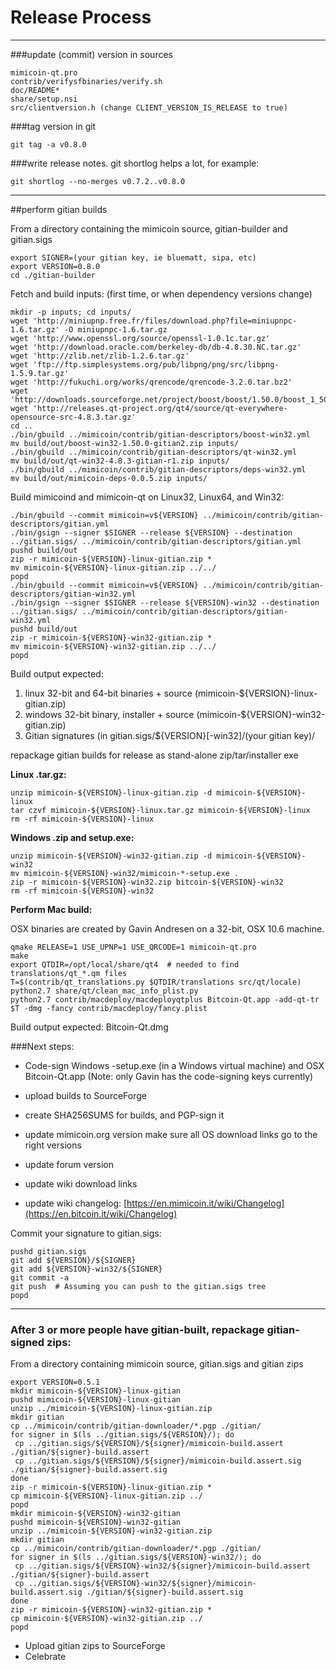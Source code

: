 Release Process
====================

* * *

###update (commit) version in sources


	mimicoin-qt.pro
	contrib/verifysfbinaries/verify.sh
	doc/README*
	share/setup.nsi
	src/clientversion.h (change CLIENT_VERSION_IS_RELEASE to true)

###tag version in git

	git tag -a v0.8.0

###write release notes. git shortlog helps a lot, for example:

	git shortlog --no-merges v0.7.2..v0.8.0

* * *

##perform gitian builds

 From a directory containing the mimicoin source, gitian-builder and gitian.sigs
  
	export SIGNER=(your gitian key, ie bluematt, sipa, etc)
	export VERSION=0.8.0
	cd ./gitian-builder

 Fetch and build inputs: (first time, or when dependency versions change)

	mkdir -p inputs; cd inputs/
	wget 'http://miniupnp.free.fr/files/download.php?file=miniupnpc-1.6.tar.gz' -O miniupnpc-1.6.tar.gz
	wget 'http://www.openssl.org/source/openssl-1.0.1c.tar.gz'
	wget 'http://download.oracle.com/berkeley-db/db-4.8.30.NC.tar.gz'
	wget 'http://zlib.net/zlib-1.2.6.tar.gz'
	wget 'ftp://ftp.simplesystems.org/pub/libpng/png/src/libpng-1.5.9.tar.gz'
	wget 'http://fukuchi.org/works/qrencode/qrencode-3.2.0.tar.bz2'
	wget 'http://downloads.sourceforge.net/project/boost/boost/1.50.0/boost_1_50_0.tar.bz2'
	wget 'http://releases.qt-project.org/qt4/source/qt-everywhere-opensource-src-4.8.3.tar.gz'
	cd ..
	./bin/gbuild ../mimicoin/contrib/gitian-descriptors/boost-win32.yml
	mv build/out/boost-win32-1.50.0-gitian2.zip inputs/
	./bin/gbuild ../mimicoin/contrib/gitian-descriptors/qt-win32.yml
	mv build/out/qt-win32-4.8.3-gitian-r1.zip inputs/
	./bin/gbuild ../mimicoin/contrib/gitian-descriptors/deps-win32.yml
	mv build/out/mimicoin-deps-0.0.5.zip inputs/

 Build mimicoind and mimicoin-qt on Linux32, Linux64, and Win32:
  
	./bin/gbuild --commit mimicoin=v${VERSION} ../mimicoin/contrib/gitian-descriptors/gitian.yml
	./bin/gsign --signer $SIGNER --release ${VERSION} --destination ../gitian.sigs/ ../mimicoin/contrib/gitian-descriptors/gitian.yml
	pushd build/out
	zip -r mimicoin-${VERSION}-linux-gitian.zip *
	mv mimicoin-${VERSION}-linux-gitian.zip ../../
	popd
	./bin/gbuild --commit mimicoin=v${VERSION} ../mimicoin/contrib/gitian-descriptors/gitian-win32.yml
	./bin/gsign --signer $SIGNER --release ${VERSION}-win32 --destination ../gitian.sigs/ ../mimicoin/contrib/gitian-descriptors/gitian-win32.yml
	pushd build/out
	zip -r mimicoin-${VERSION}-win32-gitian.zip *
	mv mimicoin-${VERSION}-win32-gitian.zip ../../
	popd

  Build output expected:

  1. linux 32-bit and 64-bit binaries + source (mimicoin-${VERSION}-linux-gitian.zip)
  2. windows 32-bit binary, installer + source (mimicoin-${VERSION}-win32-gitian.zip)
  3. Gitian signatures (in gitian.sigs/${VERSION}[-win32]/(your gitian key)/

repackage gitian builds for release as stand-alone zip/tar/installer exe

**Linux .tar.gz:**

	unzip mimicoin-${VERSION}-linux-gitian.zip -d mimicoin-${VERSION}-linux
	tar czvf mimicoin-${VERSION}-linux.tar.gz mimicoin-${VERSION}-linux
	rm -rf mimicoin-${VERSION}-linux

**Windows .zip and setup.exe:**

	unzip mimicoin-${VERSION}-win32-gitian.zip -d mimicoin-${VERSION}-win32
	mv mimicoin-${VERSION}-win32/mimicoin-*-setup.exe .
	zip -r mimicoin-${VERSION}-win32.zip bitcoin-${VERSION}-win32
	rm -rf mimicoin-${VERSION}-win32

**Perform Mac build:**

  OSX binaries are created by Gavin Andresen on a 32-bit, OSX 10.6 machine.

	qmake RELEASE=1 USE_UPNP=1 USE_QRCODE=1 mimicoin-qt.pro
	make
	export QTDIR=/opt/local/share/qt4  # needed to find translations/qt_*.qm files
	T=$(contrib/qt_translations.py $QTDIR/translations src/qt/locale)
	python2.7 share/qt/clean_mac_info_plist.py
	python2.7 contrib/macdeploy/macdeployqtplus Bitcoin-Qt.app -add-qt-tr $T -dmg -fancy contrib/macdeploy/fancy.plist

 Build output expected: Bitcoin-Qt.dmg

###Next steps:

* Code-sign Windows -setup.exe (in a Windows virtual machine) and
  OSX Bitcoin-Qt.app (Note: only Gavin has the code-signing keys currently)

* upload builds to SourceForge

* create SHA256SUMS for builds, and PGP-sign it

* update mimicoin.org version
  make sure all OS download links go to the right versions

* update forum version

* update wiki download links

* update wiki changelog: [https://en.mimicoin.it/wiki/Changelog](https://en.bitcoin.it/wiki/Changelog)

Commit your signature to gitian.sigs:

	pushd gitian.sigs
	git add ${VERSION}/${SIGNER}
	git add ${VERSION}-win32/${SIGNER}
	git commit -a
	git push  # Assuming you can push to the gitian.sigs tree
	popd

-------------------------------------------------------------------------

### After 3 or more people have gitian-built, repackage gitian-signed zips:

From a directory containing mimicoin source, gitian.sigs and gitian zips

	export VERSION=0.5.1
	mkdir mimicoin-${VERSION}-linux-gitian
	pushd mimicoin-${VERSION}-linux-gitian
	unzip ../mimicoin-${VERSION}-linux-gitian.zip
	mkdir gitian
	cp ../mimicoin/contrib/gitian-downloader/*.pgp ./gitian/
	for signer in $(ls ../gitian.sigs/${VERSION}/); do
	 cp ../gitian.sigs/${VERSION}/${signer}/mimicoin-build.assert ./gitian/${signer}-build.assert
	 cp ../gitian.sigs/${VERSION}/${signer}/mimicoin-build.assert.sig ./gitian/${signer}-build.assert.sig
	done
	zip -r mimicoin-${VERSION}-linux-gitian.zip *
	cp mimicoin-${VERSION}-linux-gitian.zip ../
	popd
	mkdir mimicoin-${VERSION}-win32-gitian
	pushd mimicoin-${VERSION}-win32-gitian
	unzip ../mimicoin-${VERSION}-win32-gitian.zip
	mkdir gitian
	cp ../mimicoin/contrib/gitian-downloader/*.pgp ./gitian/
	for signer in $(ls ../gitian.sigs/${VERSION}-win32/); do
	 cp ../gitian.sigs/${VERSION}-win32/${signer}/mimicoin-build.assert ./gitian/${signer}-build.assert
	 cp ../gitian.sigs/${VERSION}-win32/${signer}/mimicoin-build.assert.sig ./gitian/${signer}-build.assert.sig
	done
	zip -r mimicoin-${VERSION}-win32-gitian.zip *
	cp mimicoin-${VERSION}-win32-gitian.zip ../
	popd

- Upload gitian zips to SourceForge
- Celebrate 
